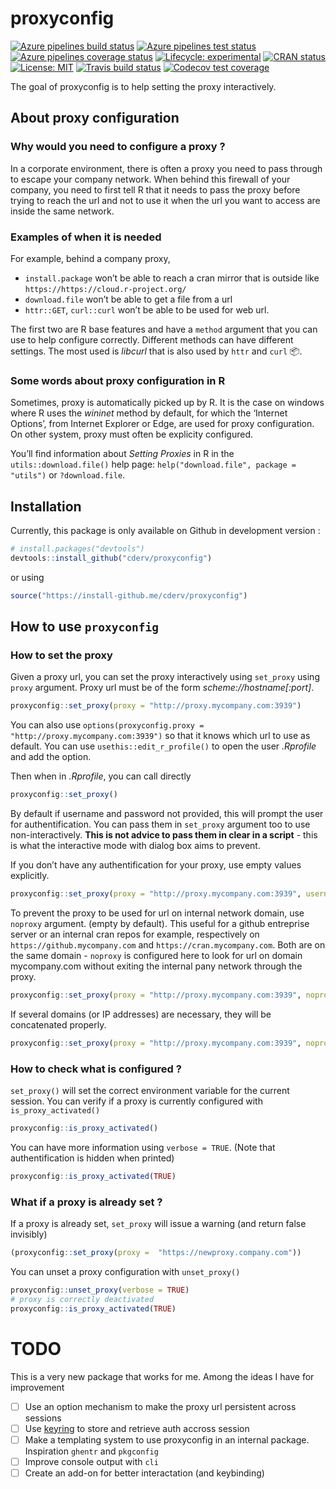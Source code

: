 
<!-- README.md is generated from README.Rmd. Please edit that file -->

# proxyconfig

<!-- badges: start -->

[![Azure pipelines build
status](https://img.shields.io/azure-devops/build/cderv/4dae08f7-f565-42a4-9f15-198bb572a0f9/1)](https://dev.azure.com/cderv/proxyconfig/_build/latest?definitionId=1&branchName=master)
[![Azure pipelines test
status](https://img.shields.io/azure-devops/tests/cderv/proxyconfig/1?color=brightgreen&compact_message)](https://dev.azure.com/cderv/proxyconfig/_build/latest?definitionId=1&branchName=master)
[![Azure pipelines coverage
status](https://img.shields.io/azure-devops/coverage/cderv/proxyconfig/1)](https://dev.azure.com/cderv/proxyconfig/_build/latest?definitionId=1&branchName=master)
[![Lifecycle:
experimental](https://img.shields.io/badge/lifecycle-experimental-orange.svg)](https://www.tidyverse.org/lifecycle/#experimental)
[![CRAN
status](https://www.r-pkg.org/badges/version/proxyconfig)](https://CRAN.R-project.org/package=proxyconfig)
[![License:
MIT](https://img.shields.io/badge/License-MIT-yellow.svg)](LICENSE.md)
[![Travis build
status](https://travis-ci.com/cderv/proxyconfig.svg?branch=master)](https://travis-ci.com/cderv/proxyconfig)
[![Codecov test
coverage](https://codecov.io/gh/cderv/proxyconfig/branch/master/graph/badge.svg)](https://codecov.io/gh/cderv/proxyconfig?branch=master)
<!-- badges: end -->

The goal of proxyconfig is to help setting the proxy interactively.

## About proxy configuration

### Why would you need to configure a proxy ?

In a corporate environment, there is often a proxy you need to pass
through to escape your company network. When behind this firewall of
your company, you need to first tell R that it needs to pass the proxy
before trying to reach the url and not to use it when the url you want
to access are inside the same network.

### Examples of when it is needed

For example, behind a company proxy,

  - `install.package` won’t be able to reach a cran mirror that is
    outside like `https://https://cloud.r-project.org/`
  - `download.file` won’t be able to get a file from a url
  - `httr::GET`, `curl::curl` won’t be able to be used for web url.

The first two are R base features and have a `method` argument that you
can use to help configure correctly. Different methods can have
different settings. The most used is *libcurl* that is also used by
`httr` and `curl` :package:.

### Some words about proxy configuration in R

Sometimes, proxy is automatically picked up by R. It is the case on
windows where R uses the *wininet* method by default, for which the
‘Internet Options’, from Internet Explorer or Edge, are used for proxy
configuration. On other system, proxy must often be explicity
configured.

You’ll find information about *Setting Proxies* in R in the
`utils::download.file()` help page: `help("download.file", package =
"utils")` or `?download.file`.

## Installation

Currently, this package is only available on Github in development
version :

``` r
# install.packages("devtools")
devtools::install_github("cderv/proxyconfig")
```

or using

``` r
source("https://install-github.me/cderv/proxyconfig")
```

## How to use `proxyconfig`

### How to set the proxy

Given a proxy url, you can set the proxy interactively using `set_proxy`
using `proxy` argument. Proxy url must be of the form
*scheme://hostname\[:port\]*.

``` r
proxyconfig::set_proxy(proxy = "http://proxy.mycompany.com:3939")
```

You can also use `options(proxyconfig.proxy =
"http://proxy.mycompany.com:3939")` so that it knows which url to use as
default. You can use `usethis::edit_r_profile()` to open the user
*.Rprofile* and add the option.

Then when in *.Rprofile*, you can call directly

``` r
proxyconfig::set_proxy()
```

By default if username and password not provided, this will prompt the
user for authentification. You can pass them in `set_proxy` argument too
to use non-interactively. **This is not advice to pass them in clear in
a script** - this is what the interactive mode with dialog box aims to
prevent.

If you don’t have any authentification for your proxy, use empty values
explicitly.

``` r
proxyconfig::set_proxy(proxy = "http://proxy.mycompany.com:3939", username = "", password = "")
```

To prevent the proxy to be used for url on internal network domain, use
`noproxy` argument. (empty by default). This useful for a github
entreprise server or an internal cran repos for example, respectively on
`https://github.mycompany.com` and `https://cran.mycompany.com`. Both
are on the same domain - `noproxy` is configured here to look for url on
domain mycompany.com without exiting the internal pany network through
the proxy.

``` r
proxyconfig::set_proxy(proxy = "http://proxy.mycompany.com:3939", noproxy = ".mycompany.com")
```

If several domains (or IP addresses) are necessary, they will be
concatenated properly.

``` r
proxyconfig::set_proxy(proxy = "http://proxy.mycompany.com:3939", noproxy = c(".mycompany.com", "163.104.50.180"))
```

### How to check what is configured ?

`set_proxy()` will set the correct environment variable for the current
session. You can verify if a proxy is currently configured with
`is_proxy_activated()`

``` r
proxyconfig::is_proxy_activated()
```

You can have more information using `verbose = TRUE`. (Note that
authentification is hidden when printed)

``` r
proxyconfig::is_proxy_activated(TRUE)
```

### What if a proxy is already set ?

If a proxy is already set, `set_proxy` will issue a warning (and return
false invisibly)

``` r
(proxyconfig::set_proxy(proxy =  "https://newproxy.company.com"))
```

You can unset a proxy configuration with `unset_proxy()`

``` r
proxyconfig::unset_proxy(verbose = TRUE)
# proxy is correctly deactivated
proxyconfig::is_proxy_activated(TRUE)
```

# TODO

This is a very new package that works for me. Among the ideas I have for
improvement

  - [ ] Use an option mechanism to make the proxy url persistent across
    sessions
  - [ ] Use [keyring](https://github.com/r-lib/keyring) to store and
    retrieve auth accross session
  - [ ] Make a templating system to use proxyconfig in an internal
    package. Inspiration `ghentr` and `pkgconfig`
  - [ ] Improve console output with `cli`
  - [ ] Create an add-on for better interactation (and keybinding)
